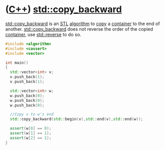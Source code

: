 # ([C++](Cpp.md)) [std::copy_backward](CppCopy_backward.md)

[std::copy_backward](CppStdCopy_backward.md) is an [STL](CppStl.md)
[algorithm](CppAlgorithm.md) to [copy](CppStdCopy.md) a
[container](CppContainer.md) to the end of another.
[std::copy_backward](CppStdCopy_backward.md) does not reverse the order
of the copied [container](CppContainer.md), use
[std::reverse](CppStdReverse.md) to do so.

```c++
#include <algorithm>
#include <cassert>
#include <vector>

int main()
{
  std::vector<int> v;
  v.push_back(1);
  v.push_back(1);

  std::vector<int> w;
  w.push_back(0);
  w.push_back(0);
  w.push_back(0);

  //Copy v to w's end
  std::copy_backward(std::begin(v),std::end(v),std::end(w));

  assert(w[0] == 0);
  assert(w[1] == 1);
  assert(w[2] == 1);
}
```
